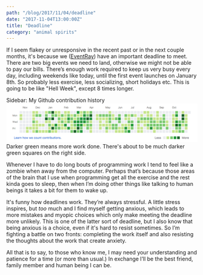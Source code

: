 ```yaml
---
path: "/blog/2017/11/04/deadline"
date: "2017-11-04T13:00:00Z"
title: "Deadline"
category: "animal spirits"
---
```


If I seem flakey or unresponsive in the recent past or in the next couple months, it's because we ([EventRay](http://eventray.com)) have an important deadline to meet. There are two big events we need to land, otherwise we might not be able to pay our bills. There’s enough work required to keep us very busy every day, including weekends like today, until the first event launches on January 8th. So probably less exercise, less socializing, short holidays etc. This is going to be like "Hell Week", except 8 times longer.

Sidebar: My Github contribution history
![My Github contribution history graph](githubhistory.gif) Darker green means more work done. There's about to be much darker green squares on the right side.

Whenever I have to do long bouts of programming work I tend to feel like a zombie when away from the computer. Perhaps that’s because those areas of the brain that I use when programming get all the exercise and the rest kinda goes to sleep, then when I’m doing other things like talking to human beings it takes a bit for them to wake up.

It's funny how deadlines work. They’re always stressful. A little stress inspires, but _too_ much and I find myself getting anxious, which leads to more mistakes and myopic choices which only make meeting the deadline more unlikely. This is one of the latter sort of deadline, but I also know that being anxious is a choice, even if it's hard to resist sometimes. So I’m fighting a battle on two fronts: completing the work itself and also resisting the thoughts about the work that create anxiety.

All that is to say, to those who know me, I may need your understanding and patience for a time (or more than usual.) In exchange I’ll be the best friend, family member and human being I can be.

